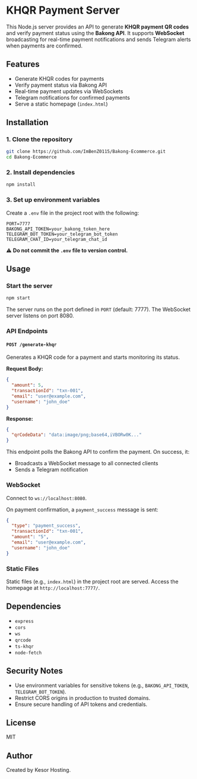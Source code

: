 # KHQR Payment Server

This Node.js server provides an API to generate **KHQR payment QR codes** and verify payment status using the **Bakong API**. It supports **WebSocket** broadcasting for real-time payment notifications and sends Telegram alerts when payments are confirmed.

## Features

- Generate KHQR codes for payments
- Verify payment status via Bakong API
- Real-time payment updates via WebSockets
- Telegram notifications for confirmed payments
- Serve a static homepage (`index.html`)

## Installation

### 1. Clone the repository

```bash
git clone https://github.com/ImBenZ0115/Bakong-Ecommerce.git
cd Bakong-Ecommerce
```

### 2. Install dependencies

```bash
npm install
```

### 3. Set up environment variables

Create a `.env` file in the project root with the following:

```
PORT=7777
BAKONG_API_TOKEN=your_bakong_token_here
TELEGRAM_BOT_TOKEN=your_telegram_bot_token
TELEGRAM_CHAT_ID=your_telegram_chat_id
```

⚠️ **Do not commit the `.env` file to version control.**

## Usage

### Start the server

```bash
npm start
```

The server runs on the port defined in `PORT` (default: 7777). The WebSocket server listens on port 8080.

### API Endpoints

#### `POST /generate-khqr`

Generates a KHQR code for a payment and starts monitoring its status.

**Request Body:**

```json
{
  "amount": 5,
  "transactionId": "txn-001",
  "email": "user@example.com",
  "username": "john_doe"
}
```

**Response:**

```json
{
  "qrCodeData": "data:image/png;base64,iVBORw0K..."
}
```

This endpoint polls the Bakong API to confirm the payment. On success, it:
- Broadcasts a WebSocket message to all connected clients
- Sends a Telegram notification

### WebSocket

Connect to `ws://localhost:8080`.

On payment confirmation, a `payment_success` message is sent:

```json
{
  "type": "payment_success",
  "transactionId": "txn-001",
  "amount": "5",
  "email": "user@example.com",
  "username": "john_doe"
}
```

### Static Files

Static files (e.g., `index.html`) in the project root are served. Access the homepage at `http://localhost:7777/`.

## Dependencies

- `express`
- `cors`
- `ws`
- `qrcode`
- `ts-khqr`
- `node-fetch`

## Security Notes

- Use environment variables for sensitive tokens (e.g., `BAKONG_API_TOKEN`, `TELEGRAM_BOT_TOKEN`).
- Restrict CORS origins in production to trusted domains.
- Ensure secure handling of API tokens and credentials.

## License

MIT

## Author

Created by Kesor Hosting.
